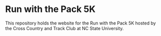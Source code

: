 Run with the Pack 5K
===========================================


This repository holds the website for the Run with the Pack 5K hosted by the Cross Country and Track Club at NC State University.

